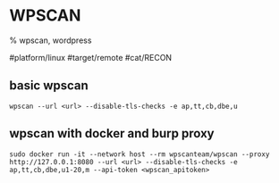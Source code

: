 # WPSCAN

% wpscan, wordpress

#platform/linux #target/remote #cat/RECON 
## basic wpscan
```
wpscan --url <url> --disable-tls-checks -e ap,tt,cb,dbe,u
```
## wpscan with docker and burp proxy
```
sudo docker run -it --network host --rm wpscanteam/wpscan --proxy http://127.0.0.1:8080 --url <url> --disable-tls-checks -e ap,tt,cb,dbe,u1-20,m --api-token <wpscan_apitoken>
```

